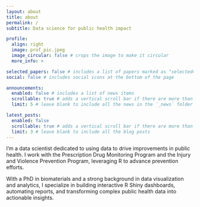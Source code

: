 ```yaml
---
layout: about
title: about
permalink: /
subtitle: Data science for public health impact

profile:
  align: right
  image: prof_pic.jpeg
  image_circular: false # crops the image to make it circular
  more_info: >

selected_papers: false # includes a list of papers marked as "selected={true}"
social: false # includes social icons at the bottom of the page

announcements:
  enabled: false # includes a list of news items
  scrollable: true # adds a vertical scroll bar if there are more than 3 news items
  limit: 5 # leave blank to include all the news in the `_news` folder

latest_posts:
  enabled: false
  scrollable: true # adds a vertical scroll bar if there are more than 3 new posts items
  limit: 3 # leave blank to include all the blog posts
---
```


I’m a data scientist dedicated to using data to drive improvements in public health. I work with the Prescription Drug Monitoring Program and the Injury and Violence Prevention Program, leveraging R to advance prevention efforts.

With a PhD in biomaterials and a strong background in data visualization and analytics, I specialize in building interactive R Shiny dashboards, automating reports, and transforming complex public health data into actionable insights.
